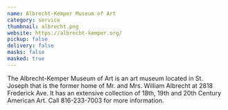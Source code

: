 ```yaml
---
name: Albrecht-Kemper Museum of Art
category: service
thumbnail: albrecht.png
website: https://albrecht-kemper.org/
pickup: false
delivery: false
masks: false
masked: true
---
```

T﻿he Albrecht-Kemper Museum of Art is an art museum located in St. Joseph that is the former home of Mr. and Mrs. William Albrecht at 2818 Frederick Ave. It has an extensive collection of 18th, 19th and 20th Century American Art. Call 816-233-7003 for more information.